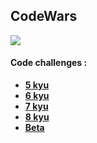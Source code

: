 ## CodeWars

<a href="https://www.codewars.com/users/alexkiyko" target="_blank"><img src="https://www.codewars.com/users/alexkiyko/badges/small"></a>

#### Code challenges : 
* __[5 kyu](https://github.com/alexkiyko/codewars_solved_tasks/blob/master/JavaScript/5kyu.md/)__
* __[6 kyu](https://github.com/alexkiyko/codewars_solved_tasks/blob/master/JavaScript/6kyu.md/)__
* __[7 kyu](https://github.com/alexkiyko/codewars_solved_tasks/blob/master/JavaScript/7kyu.md/)__
* __[8 kyu](https://github.com/alexkiyko/codewars_solved_tasks/blob/master/JavaScript/8kyu.md/)__
* __[Beta](https://github.com/alexkiyko/codewars_solved_tasks/blob/master/JavaScript/Beta.md/)__
